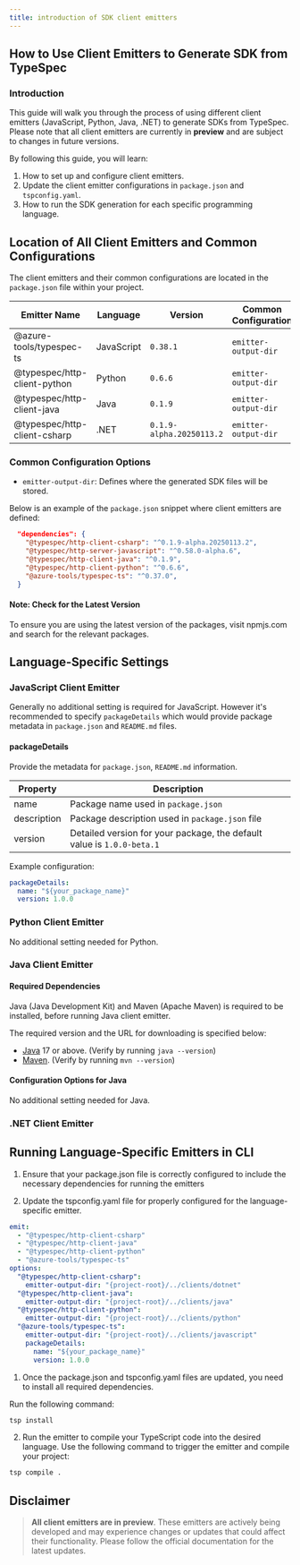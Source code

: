 ```yaml
---
title: introduction of SDK client emitters
---
```


## How to Use Client Emitters to Generate SDK from TypeSpec

### Introduction

This guide will walk you through the process of using different client emitters (JavaScript, Python, Java, .NET) to generate SDKs from TypeSpec. Please note that all client emitters are currently in **preview** and are subject to changes in future versions.

By following this guide, you will learn:

1. How to set up and configure client emitters.
2. Update the client emitter configurations in `package.json` and `tspconfig.yaml`.
3. How to run the SDK generation for each specific programming language.

## Location of All Client Emitters and Common Configurations

The client emitters and their common configurations are located in the `package.json` file within your project.

| **Emitter Name**             | **Language** | **Version**              | **Common Configuration** |
| ---------------------------- | ------------ | ------------------------ | ------------------------ |
| @azure-tools/typespec-ts     | JavaScript   | `0.38.1`                 | `emitter-output-dir`     |
| @typespec/http-client-python | Python       | `0.6.6`                  | `emitter-output-dir`     |
| @typespec/http-client-java   | Java         | `0.1.9`                  | `emitter-output-dir`     |
| @typespec/http-client-csharp | .NET         | `0.1.9-alpha.20250113.2` | `emitter-output-dir`     |

### Common Configuration Options

- `emitter-output-dir`: Defines where the generated SDK files will be stored.

Below is an example of the `package.json` snippet where client emitters are defined:

```json
  "dependencies": {
    "@typespec/http-client-csharp": "^0.1.9-alpha.20250113.2",
    "@typespec/http-server-javascript": "^0.58.0-alpha.6",
    "@typespec/http-client-java": "^0.1.9",
    "@typespec/http-client-python": "^0.6.6",
    "@azure-tools/typespec-ts": "^0.37.0",
  }
```

#### Note: Check for the Latest Version

To ensure you are using the latest version of the packages, visit npmjs.com and search for the relevant packages.

## Language-Specific Settings

### JavaScript Client Emitter

Generally no additional setting is required for JavaScript. However it's recommended to specify `packageDetails` which would provide package metadata in `package.json` and `README.md` files.

#### packageDetails

Provide the metadata for `package.json`, `README.md` information.

| Property    | Description                                                            |
| ----------- | ---------------------------------------------------------------------- |
| name        | Package name used in `package.json`                                    |
| description | Package description used in `package.json` file                        |
| version     | Detailed version for your package, the default value is `1.0.0-beta.1` |

Example configuration:

```yaml
packageDetails:
  name: "${your_package_name}"
  version: 1.0.0
```

### Python Client Emitter

No additional setting needed for Python.

### Java Client Emitter

#### Required Dependencies

Java (Java Development Kit) and Maven (Apache Maven) is required to be installed, before running Java client emitter.

The required version and the URL for downloading is specified below:

- [Java](https://docs.microsoft.com/java/openjdk/download) 17 or above. (Verify by running `java --version`)
- [Maven](https://maven.apache.org/download.cgi). (Verify by running `mvn --version`)

#### Configuration Options for Java

No additional setting needed for Java.

### .NET Client Emitter

## Running Language-Specific Emitters in CLI

1. Ensure that your package.json file is correctly configured to include the necessary dependencies for running the emitters

1. Update the tspconfig.yaml file for properly configured for the language-specific emitter.

```yaml
emit:
  - "@typespec/http-client-csharp"
  - "@typespec/http-client-java"
  - "@typespec/http-client-python"
  - "@azure-tools/typespec-ts"
options:
  "@typespec/http-client-csharp":
    emitter-output-dir: "{project-root}/../clients/dotnet"
  "@typespec/http-client-java":
    emitter-output-dir: "{project-root}/../clients/java"
  "@typespec/http-client-python":
    emitter-output-dir: "{project-root}/../clients/python"
  "@azure-tools/typespec-ts":
    emitter-output-dir: "{project-root}/../clients/javascript"
    packageDetails:
      name: "${your_package_name}"
      version: 1.0.0
```

1. Once the package.json and tspconfig.yaml files are updated, you need to install all required dependencies.

Run the following command:

```bash
tsp install
```

2. Run the emitter to compile your TypeScript code into the desired language. Use the following command to trigger the emitter and compile your project:

```bash
tsp compile .
```

## Disclaimer

> **All client emitters are in preview**. These emitters are actively being developed and may experience changes or updates that could affect their functionality. Please follow the official documentation for the latest updates.
